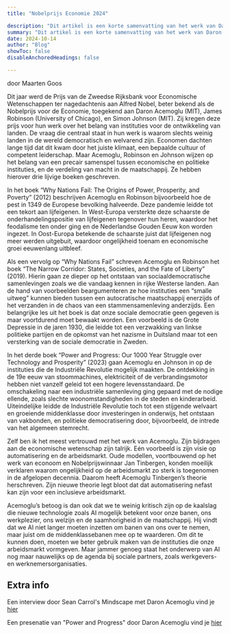 ```yaml
---
title: "Nobelprijs Economie 2024" 

description: "Dit artikel is een korte samenvatting van het werk van Daron Acemoglu, James Robinson en Simon Johnson." 
summary: "Dit artikel is een korte samenvatting van het werk van Daron Acemoglu, James Robinson en Simon Johnson. De vraag die centraal staat in hun werk is waarom slechts weinig landen in de wereld democratisch en welvarend zijn. Acemoglu, Robinson en Johnson wijzen op het belang van een precair samenspel tussen economische en politieke instituties, en de verdeling van macht in de maatschappij." 
date: 2024-10-14
author: "Blog"
showToc: false
disableAnchoredHeadings: false

---
```

door Maarten Goos

Dit jaar werd de Prijs van de Zweedse Rijksbank voor Economische Wetenschappen ter nagedachtenis aan Alfred Nobel, beter bekend als de Nobelprijs voor de Economie, toegekend aan Daron Acemoglu (MIT), James Robinson (University of Chicago), en Simon Johnson (MIT). Zij kregen deze prijs voor hun werk over het belang van instituties voor de ontwikkeling van landen. 
De vraag die centraal staat in hun werk is waarom slechts weinig landen in de wereld democratisch en welvarend zijn. Economen dachten lange tijd dat dit kwam door het juiste klimaat, een bepaalde cultuur of competent leiderschap. Maar Acemoglu, Robinson en Johnson wijzen op het belang van een precair samenspel tussen economische en politieke instituties, en de verdeling van macht in de maatschappij. Ze hebben hierover drie lijvige boeken geschreven.

In het boek “Why Nations Fail: The Origins of Power, Prosperity, and Poverty” (2012) beschrijven Acemoglu en Robinson bijvoorbeeld hoe de pest in 1349 de Europese bevolking halveerde. Deze pandemie leidde tot een tekort aan lijfeigenen. In West-Europa versterkte deze schaarste de onderhandelingspositie van lijfeigenen tegenover hun heren, waardoor het feodalisme ten onder ging en de Nederlandse Gouden Eeuw kon worden ingezet. In Oost-Europa betekende de schaarste juist dat lijfeigenen nog meer werden uitgebuit, waardoor ongelijkheid toenam en economische groei eeuwenlang uitbleef.

Als een vervolg op “Why Nations Fail” schreven Acemoglu en Robinson het boek “The Narrow Corridor: States, Societies, and the Fate of Liberty” (2019). Hierin gaan ze dieper op het ontstaan van sociaaldemocratische samenlevingen zoals we die vandaag kennen in rijke Westerse landen. Aan de hand van voorbeelden beargumenteren ze hoe instituties een “smalle uitweg” kunnen bieden tussen een autocratische maatschappij enerzijds of het verzanden in de chaos van een stammensamenleving anderzijds. Een belangrijke les uit het boek is dat onze sociale democratie geen gegeven is maar voortdurend moet bewaakt worden. Een voorbeeld is de Grote Depressie in de jaren 1930, die leidde tot een verzwakking van linkse politieke partijen en de opkomst van het nazisme in Duitsland maar tot een versterking van de sociale democratie in Zweden.

In het derde boek “Power and Progress: Our 1000 Year Struggle over Technology and Prosperity” (2023) gaan Acemoglu en Johnson in op de instituties die de Industriële Revolutie mogelijk maakten. De ontdekking in de 19e eeuw van stoommachines, elektriciteit of de verbrandingsmotor hebben niet vanzelf geleid tot een hogere levensstandaard. De omschakeling naar een industriële samenleving ging gepaard met de nodige ellende, zoals slechte woonomstandigheden in de steden en kinderarbeid. Uiteindelijke leidde de Industriële Revolutie toch tot een stijgende welvaart en groeiende middenklasse door investeringen in onderwijs, het ontstaan van vakbonden, en politieke democratisering door, bijvoorbeeld, de intrede van het algemeen stemrecht.

Zelf ben ik het meest vertrouwd met het werk van Acemoglu. Zijn bijdragen aan de economische wetenschap zijn talrijk. Eén voorbeeld is zijn visie op automatisering en de arbeidsmarkt. Oude modellen, voortbouwend op het werk van econoom en Nobelprijswinnaar Jan Tinbergen, konden moeilijk verklaren waarom ongelijkheid op de arbeidsmarkt zo sterk is toegenomen in de afgelopen decennia. Daarom heeft Acemoglu Tinbergen’s theorie herschreven. Zijn nieuwe theorie legt bloot dat dat automatisering nefast kan zijn voor een inclusieve arbeidsmarkt.

Acemoglu’s betoog is dan ook dat we te weinig kritisch zijn op de kaalslag die nieuwe technologie zoals AI mogelijk betekent voor onze banen, ons werkplezier, ons welzijn en de saamhorigheid in de maatschappij. Hij vindt dat we AI niet langer moeten inzetten om banen van ons over te nemen, maar juist om de middenklassebanen mee op te waarderen. Om dit te kunnen doen, moeten we beter gebruik maken van de instituties die onze arbeidsmarkt vormgeven. Maar jammer genoeg staat het onderwerp van AI nog maar nauwelijks op de agenda bij sociale partners, zoals werkgevers- en werknemersorganisaties. 

## Extra info

Een interview door Sean Carrol's Mindscape met Daron Acemoglu vind je [hier](https://podcasts.apple.com/us/podcast/daron-acemoglu-on-technology-inequality-and-power/id1406534739?i=1000662977296)

Een presenatie van "Power and Progress" door Daron Acemoglu vind je [hier](https://www.youtube.com/watch?v=eGqaOhTq060)
